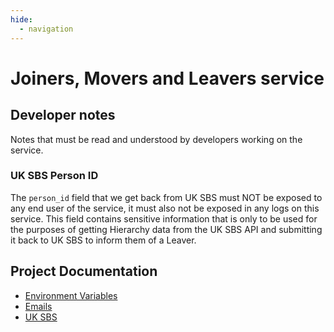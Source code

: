 ```yaml
---
hide:
  - navigation
---
```


# Joiners, Movers and Leavers service

## Developer notes
Notes that must be read and understood by developers working on the service.

### UK SBS Person ID
The `person_id` field that we get back from UK SBS must NOT be exposed to any end user of the service, it must also not be exposed in any logs on this service.
This field contains sensitive information that is only to be used for the purposes of getting Hierarchy data from the UK SBS API and submitting it back to UK SBS to inform them of a Leaver.

## Project Documentation

- [Environment Variables](./technical-documentation/environment-variables.md)
- [Emails](./technical-documentation/emails.md)
- [UK SBS](./technical-documentation/integrations/uksbs.md)
